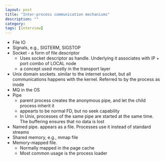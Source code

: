 ```yaml
---
layout: post
title: "Inter-process communication mechanisms"
description: ""
category: 
tags: [interview]
---
```


* File IO
* Signals, e.g., SIGTERM, SIGSTOP
* Socket - a form of file descriptor
  * Uses socket descriptor as handle. Underlying it associates with IP + port combo of LOCAL node
  * a concept used mostly in the transport layer
* Unix domain sockets. similar to the internet socket, but all communications happens with the kernel. Referred to by the process as inode
* MQ in the OS
* Pipe
  * parent process creates the anonymous pipe, and let the child process inherit it
  * appearts to be normal FD, but no seek capability
  * In Unix, processes of the same pipe are started at the same time. The buffering ensures that no data is lost 
* Named pipe. appears as a file. Processes use it instead of standard streams
* Shared memory, e.g., mmap file
* Memory-mapped file.
  * Normally mapped in the page cache
  * Most common usage is the process loader
